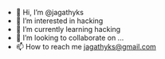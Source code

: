 - 👋 Hi, I’m @jagathyks
- 👀 I’m interested in hacking
- 🌱 I’m currently learning hacking
- 💞️ I’m looking to collaborate on ...
- 📫 How to reach me jagathyks@gmail.com

<!---
jagathyks/jagathyks is a ✨ special ✨ repository because its `README.md` (this file) appears on your GitHub profile.
You can click the Preview link to take a look at your changes.
--->
